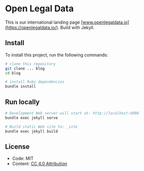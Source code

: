 # Open Legal Data

This is our international landing page [www.openlegaldata.io](https://openlegaldata.io/). Build with Jekyll.


## Install

To install this project, run the following commands:

```bash
# clone this repository
git clone ... blog
cd blog

# install Ruby dependencies
bundle install
```


## Run locally

```bash
# Development Web server will start at: http://localhost:4000
bundle exec jekyll serve

# Build static Web site to: _site
bundle exec jekyll build
```

## License

- Code: MIT
- Content: [CC 4.0 Attribution](https://creativecommons.org/licenses/by/4.0/)
